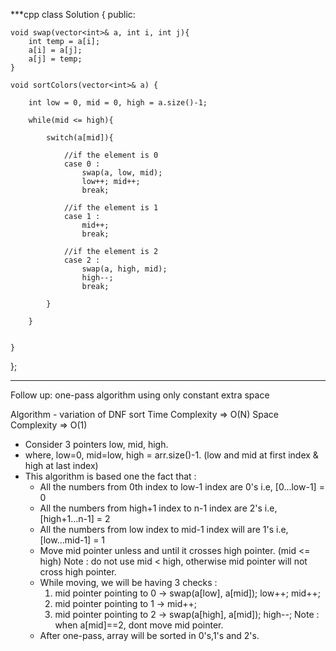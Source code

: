 ***cpp
class Solution {
public:
    
    void swap(vector<int>& a, int i, int j){
        int temp = a[i];
        a[i] = a[j];
        a[j] = temp;
    }
    
    void sortColors(vector<int>& a) {
        
        int low = 0, mid = 0, high = a.size()-1;
        
        while(mid <= high){
         
            switch(a[mid]){
                    
                //if the element is 0    
                case 0 : 
                    swap(a, low, mid);
                    low++; mid++;
                    break;
                
                //if the element is 1    
                case 1 : 
                    mid++;
                    break;
                
                //if the element is 2    
                case 2 : 
                    swap(a, high, mid);
                    high--;
                    break;
                    
            }
            
        }
        
        
    }
};
***

Follow up: one-pass algorithm using only constant extra space

Algorithm - variation of DNF sort 
Time Complexity => O(N)
Space Complexity => O(1)
- Consider 3 pointers low, mid, high.
- where, low=0, mid=low, high = arr.size()-1.
  (low and mid at first index & high at last index)
- This algorithm is based one the fact that :
    - All the numbers from 0th index to low-1 index are 0's i.e, [0...low-1] = 0
    - All the numbers from high+1 index to n-1 index are 2's i.e, [high+1...n-1] = 2
    - All the numbers from low index to mid-1 index will are 1's i.e, [low...mid-1] = 1
    - Move mid pointer unless and until it crosses high pointer. (mid <= high) 
      Note : do not use mid < high, otherwise mid pointer will not cross high pointer.
    - While moving, we will be having 3 checks :
        1) mid pointer pointing to 0 -> swap(a[low], a[mid]); low++; mid++;
        2) mid pointer pointing to 1 -> mid++;
        3) mid pointer pointing to 2 -> swap(a[high], a[mid]); high--;
           Note : when a[mid]==2, dont move mid pointer.
    - After one-pass, array will be sorted in 0's,1's and 2's.

